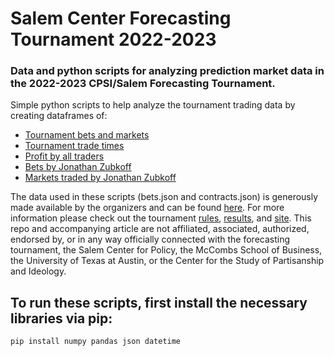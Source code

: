 # Salem Center Forecasting Tournament 2022-2023

### Data and python scripts for analyzing prediction market data in the 2022-2023 CPSI/Salem Forecasting Tournament.

Simple python scripts to help analyze the tournament trading data by creating dataframes of:
* [Tournament bets and markets](https://github.com/mickbransfield/Salem-Center-Forecasting-Tournament/blob/main/Salem_Center_Bets_Contracts.py)
* [Tournament trade times](https://github.com/mickbransfield/Salem-Center-Forecasting-Tournament/blob/main/Salem_Center_Trade_Times.py)
* [Profit by all traders](https://github.com/mickbransfield/Salem-Center-Forecasting-Tournament/blob/main/Salem_Center_Profit_by_Trader.py) 
* [Bets by Jonathan Zubkoff](https://github.com/mickbransfield/Salem-Center-Forecasting-Tournament/blob/main/Zubkoff_Bets.py) 
* [Markets traded by Jonathan Zubkoff](https://github.com/mickbransfield/Salem-Center-Forecasting-Tournament/blob/main/Zubkoff_Markets.py) 


The data used in these scripts (bets.json and contracts.json) is generously made available by the organizers and can be found [here](https://drive.google.com/drive/folders/1B-MC2wp9SWmGlRiRVDIZmV-xJo7BYTfl).  For more information please check out the tournament [rules](https://www.cspicenter.com/p/introducing-the-salemcspi-forecasting), [results](https://www.cspicenter.com/p/results-for-the-salemcspi-prediction), and [site](https://salemcenter.manifold.markets/).  This repo and accompanying article are not affiliated, associated, authorized, endorsed by, or in any way officially connected with the forecasting tournament, the Salem Center for Policy, the McCombs School of Business, the University of Texas at Austin, or the Center for the Study of Partisanship and Ideology.  


## To run these scripts, first install the necessary libraries via pip:

```
pip install numpy pandas json datetime
```
